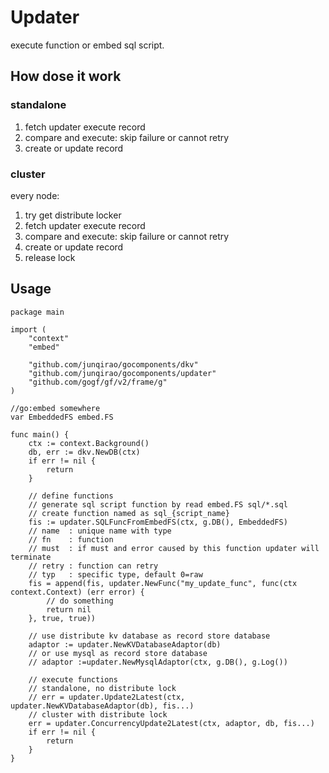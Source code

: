 # Updater

execute function or embed sql script.

## How dose it work

### standalone

1. fetch updater execute record
2. compare and execute: skip failure or cannot retry
3. create or update record

### cluster

every node:

1. try get distribute locker
2. fetch updater execute record
3. compare and execute: skip failure or cannot retry
4. create or update record
5. release lock

## Usage

```golang
package main

import (
	"context"
	"embed"

	"github.com/junqirao/gocomponents/dkv"
	"github.com/junqirao/gocomponents/updater"
	"github.com/gogf/gf/v2/frame/g"
)

//go:embed somewhere
var EmbeddedFS embed.FS

func main() {
	ctx := context.Background()
	db, err := dkv.NewDB(ctx)
	if err != nil {
		return
	}

	// define functions
	// generate sql script function by read embed.FS sql/*.sql
	// create function named as sql_{script_name}
	fis := updater.SQLFuncFromEmbedFS(ctx, g.DB(), EmbeddedFS)
	// name  : unique name with type
	// fn    : function
	// must  : if must and error caused by this function updater will terminate
	// retry : function can retry
	// typ   : specific type, default 0=raw
	fis = append(fis, updater.NewFunc("my_update_func", func(ctx context.Context) (err error) {
		// do something
		return nil
	}, true, true))

	// use distribute kv database as record store database
	adaptor := updater.NewKVDatabaseAdaptor(db)
	// or use mysql as record store database
	// adaptor :=updater.NewMysqlAdaptor(ctx, g.DB(), g.Log())

	// execute functions
	// standalone, no distribute lock
	// err = updater.Update2Latest(ctx, updater.NewKVDatabaseAdaptor(db), fis...)
	// cluster with distribute lock
	err = updater.ConcurrencyUpdate2Latest(ctx, adaptor, db, fis...)
	if err != nil {
		return
	}
}

```